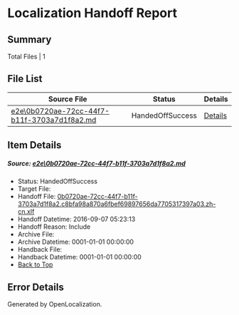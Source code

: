 # <a name='report-top'></a> Localization Handoff Report

## Summary
 Total Files | 1

## File List
 Source File | Status | Details 
 ----------- | ------ | ------- 
 [e2e\0b0720ae-72cc-44f7-b11f-3703a7d1f8a2.md](https://github.com/OpenLocalizationTestOrg/ol-test0/blob/c40be26f2d213123c910542fad15f8a180a6b502/e2e/0b0720ae-72cc-44f7-b11f-3703a7d1f8a2.md) | HandedOffSuccess | [Details](#80d3b64dce3bae541ebd280d8e1dac45e7450b741)

## Item Details
##### <a name='80d3b64dce3bae541ebd280d8e1dac45e7450b741'></a> Source: [e2e\0b0720ae-72cc-44f7-b11f-3703a7d1f8a2.md](https://github.com/OpenLocalizationTestOrg/ol-test0/blob/c40be26f2d213123c910542fad15f8a180a6b502/e2e/0b0720ae-72cc-44f7-b11f-3703a7d1f8a2.md)
* Status: HandedOffSuccess
* Target File: 
* Handoff File: [0b0720ae-72cc-44f7-b11f-3703a7d1f8a2.c8bfa98a870a6fbef69897656da7705317397a03.zh-cn.xlf](https://github.com/OpenLocalizationTestOrg/ol-test0-handoff/blob/9cca6afa3e81c3df039288745020f2ad740e7f6b/ol-handoff/OpenLocalizationTestOrg/ol-test0-zhcn/ci/ht/0b0720ae-72cc-44f7-b11f-3703a7d1f8a2.c8bfa98a870a6fbef69897656da7705317397a03.zh-cn.xlf)
* Handoff Datetime: 2016-09-07 05:23:13
* Handoff Reason: Include
* Archive File: 
* Archive Datetime: 0001-01-01 00:00:00
* Handback File: 
* Handback Datetime: 0001-01-01 00:00:00
* [Back to Top](#report-top)


## Error Details

Generated by OpenLocalization.
